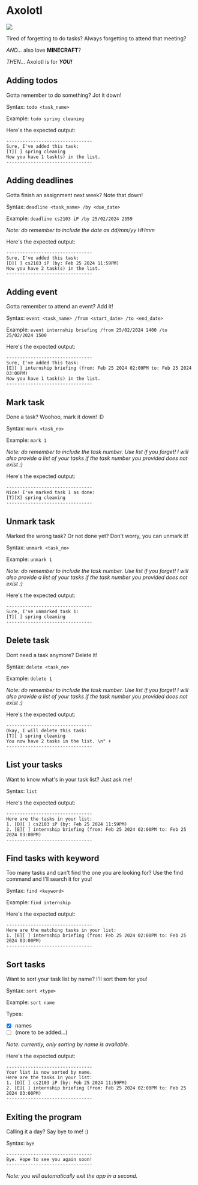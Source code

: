 # Axolotl


![](Ui.png)

Tired of forgetting to do tasks? Always forgetting to attend that meeting?

*AND...* also love **MINECRAFT**?

*THEN...* Axolotl is for _**YOU!**_


## Adding todos

Gotta remember to do something? Jot it down!


Syntax: `todo <task_name>`

Example: `todo spring cleaning`


Here's the expected output:
```
--------------------------------
Sure, I've added this task:
[T][ ] spring cleaning
Now you have 1 task(s) in the list.
--------------------------------
```


## Adding deadlines

Gotta finish an assignment next week? Note that down!


Syntax: `deadline <task_name> /by <due_date>`

Example: `deadline cs2103 iP /by 25/02/2024 2359`

*Note: do remember to include the date as dd/mm/yy HHmm*

Here's the expected output:
```
--------------------------------
Sure, I've added this task:
[D][ ] cs2103 iP (by: Feb 25 2024 11:59PM)
Now you have 2 task(s) in the list.
--------------------------------
```


## Adding event

Gotta remember to attend an event? Add it!


Syntax: `event <task_name> /from <start_date> /to <end_date>`

Example: `event internship briefing /from 25/02/2024 1400 /to 25/02/2024 1500`


Here's the expected output:
```
--------------------------------
Sure, I've added this task:
[E][ ] internship briefing (from: Feb 25 2024 02:00PM to: Feb 25 2024 03:00PM)
Now you have 1 task(s) in the list.
--------------------------------
```


## Mark task

Done a task? Woohoo, mark it down! :D 


Syntax: `mark <task_no>`

Example: `mark 1`

*Note: do remember to include the task number. Use list if you forget!
I will also provide a list of your tasks if the task number you provided does not exist :)*

Here's the expected output:
```
--------------------------------
Nice! I've marked task 1 as done:
[T][X] spring cleaning
--------------------------------
```


## Unmark task

Marked the wrong task? Or not done yet? Don't worry, you can unmark it!


Syntax: `unmark <task_no>`

Example: `unmark 1`

*Note: do remember to include the task number. Use list if you forget! 
I will also provide a list of your tasks if the task number you provided does not exist :)*

Here's the expected output:
```
--------------------------------
Sure, I've unmarked task 1:
[T][ ] spring cleaning
--------------------------------
```


## Delete task

Dont need a task anymore? Delete it!


Syntax: `delete <task_no>`

Example: `delete 1`

*Note: do remember to include the task number. Use list if you forget!
I will also provide a list of your tasks if the task number you provided does not exist :)*

Here's the expected output:
```
--------------------------------
Okay, I will delete this task:
[T][ ] spring cleaning
You now have 2 tasks in the list. \n" +
--------------------------------
```
## List your tasks

Want to know what's in your task list? Just ask me!

Syntax: `list`

Here's the expected output:
```
--------------------------------
Here are the tasks in your list: 
1. [D][ ] cs2103 iP (by: Feb 25 2024 11:59PM)
2. [E][ ] internship briefing (from: Feb 25 2024 02:00PM to: Feb 25 2024 03:00PM)
--------------------------------
```
## Find tasks with keyword

Too many tasks and can't find the one you are looking for? Use the find command and I'll search it for you!


Syntax: `find <keyword>`

Example: `find internship`


Here's the expected output:
```
--------------------------------
Here are the matching tasks in your list:
1. [E][ ] internship briefing (from: Feb 25 2024 02:00PM to: Feb 25 2024 03:00PM)
--------------------------------
```


## Sort tasks

Want to sort your task list by name? I'll sort them for you!

Syntax: `sort <type>`

Example: `sort name`

Types:
- [X] names
- [ ] (more to be added...)

*Note: currently, only sorting by name is available.*

Here's the expected output:

```
--------------------------------
Your list is now sorted by name.
Here are the tasks in your list:
1. [D][ ] cs2103 iP (by: Feb 25 2024 11:59PM)
2. [E][ ] internship briefing (from: Feb 25 2024 02:00PM to: Feb 25 2024 03:00PM)
--------------------------------
````

## Exiting the program

Calling it a day? Say bye to me! :)

Syntax: `bye`
```
--------------------------------
Bye. Hope to see you again soon!
--------------------------------
```

*Note: you will automatically exit the app in a second.*